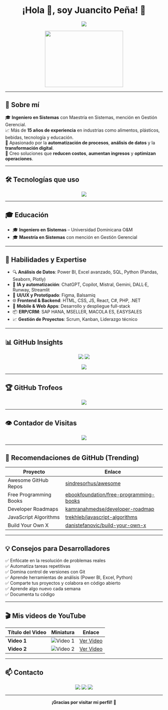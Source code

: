 <h1 align="center">¡Hola 👋, soy Juancito Peña! 🌟</h1>

<p align="center">
  <img src="https://readme-typing-svg.demolab.com/?lines=Analista+de+Datos;Desarrollador+de+Software;Transformación+Digital;Ingeniero+en+Sistemas&font=Fira%20Code&center=true&width=440&height=45&color=00ADB5&vCenter=true&pause=1000&size=22" />
</p>

<p align="center">
  <img src="https://media.giphy.com/media/qgQUggAC3Pfv687qPC/giphy.gif" width="250" height="180">
</p>

---

## 📌 Sobre mí

🎓 **Ingeniero en Sistemas** con Maestría en Sistemas, mención en Gestión Gerencial.  
📈 Más de **15 años de experiencia** en industrias como alimentos, plásticos, bebidas, tecnología y educación.  
🎯 Apasionado por la **automatización de procesos**, **análisis de datos** y la **transformación digital**.  
🔧 Creo soluciones que **reducen costos**, **aumentan ingresos** y **optimizan operaciones**.

---

## 🛠️ Tecnologías que uso

<p align="center">
  <img src="https://skillicons.dev/icons?i=python,sql,react,js,html,css,php,dotnet,c,figma,powershell,bash,git,github,vscode,visualstudio,azure" />
</p>

---

## 🎓 Educación

- 🎓 **Ingeniero en Sistemas** – Universidad Dominicana O&M  
- 🎓 **Maestría en Sistemas** con mención en Gestión Gerencial

---

## 🚀 Habilidades y Expertise

- 🔍 **Análisis de Datos**: Power BI, Excel avanzado, SQL, Python (Pandas, Seaborn, Plotly)
- 🧠 **IA y automatización**: ChatGPT, Copilot, Mistral, Gemini, DALL·E, Runway, Streamlit
- 🎨 **UI/UX y Prototipado**: Figma, Balsamiq
- 🌐 **Frontend & Backend**: HTML, CSS, JS, React, C#, PHP, .NET
- 📱 **Mobile & Web Apps**: Desarrollo y despliegue full-stack
- 📦 **ERP/CRM**: SAP HANA, MSELLER, MACOLA ES, EASYSALES
- 📈 **Gestión de Proyectos**: Scrum, Kanban, Liderazgo técnico

---

## 📊 GitHub Insights

<p align="center">
  <img src="https://github-readme-stats.vercel.app/api?username=JUANCITOPENA&show_icons=true&theme=radical&count_private=true&hide_border=true" />
  <img src="https://github-readme-stats.vercel.app/api/top-langs/?username=JUANCITOPENA&layout=compact&theme=radical&langs_count=8&hide_border=true" />
</p>

<p align="center">
  <img src="https://github-readme-streak-stats.herokuapp.com?user=JUANCITOPENA&theme=radical&hide_border=true" />
</p>

---

## 🏆 GitHub Trofeos

<p align="center">
  <img src="https://github-profile-trophy.vercel.app/?username=JUANCITOPENA&theme=onedark&row=2&column=4" />
</p>

---

## 👁️ Contador de Visitas

<p align="center">
  <img src="https://profile-counter.glitch.me/JUANCITOPENA/count.svg" />
</p>

---

## 📌 Recomendaciones de GitHub (Trending)

| Proyecto              | Enlace                                                 |
|-----------------------|---------------------------------------------------------|
| Awesome GitHub Repos  | [sindresorhus/awesome](https://github.com/sindresorhus/awesome) |
| Free Programming Books| [ebookfoundation/free-programming-books](https://github.com/EbookFoundation/free-programming-books) |
| Developer Roadmaps    | [kamranahmedse/developer-roadmap](https://github.com/kamranahmedse/developer-roadmap) |
| JavaScript Algorithms | [trekhleb/javascript-algorithms](https://github.com/trekhleb/javascript-algorithms) |
| Build Your Own X      | [danistefanovic/build-your-own-x](https://github.com/danistefanovic/build-your-own-x) |

---

## 💡 Consejos para Desarrolladores

✅ Enfócate en la resolución de problemas reales  
✅ Automatiza tareas repetitivas  
✅ Domina control de versiones con Git  
✅ Aprende herramientas de análisis (Power BI, Excel, Python)  
✅ Comparte tus proyectos y colabora en código abierto  
✅ Aprende algo nuevo cada semana  
✅ Documenta tu código

---

## 🎬 Mis videos de YouTube

| Título del Video      | Miniatura                                          | Enlace                                      |
|------------------------|----------------------------------------------------|---------------------------------------------|
| **Video 1**             | ![Video 1](https://img.youtube.com/vi/gW80fB4oMic/0.jpg) | [Ver Video](https://www.youtube.com/watch?v=gW80fB4oMic) |
| **Video 2**             | ![Video 2](https://img.youtube.com/vi/Xg7LF4TpY-c/0.jpg) | [Ver Video](https://www.youtube.com/watch?v=Xg7LF4TpY-c) |

---

## 📫 Contacto

<p align="center">
  <a href="mailto:juancitopena@example.com"><img src="https://img.shields.io/badge/Email-juancitopena%40example.com-red?style=for-the-badge&logo=gmail&logoColor=white" /></a>
  <a href="https://www.linkedin.com/in/juancitopena"><img src="https://img.shields.io/badge/LinkedIn-JuancitoPeña-blue?style=for-the-badge&logo=linkedin" /></a>
  <a href="https://www.youtube.com/@juancitopena"><img src="https://img.shields.io/badge/Youtube-JuancitoPeña-red?style=for-the-badge&logo=youtube" /></a>
</p>

---

<p align="center"><strong>¡Gracias por visitar mi perfil! 🚀</strong></p>
